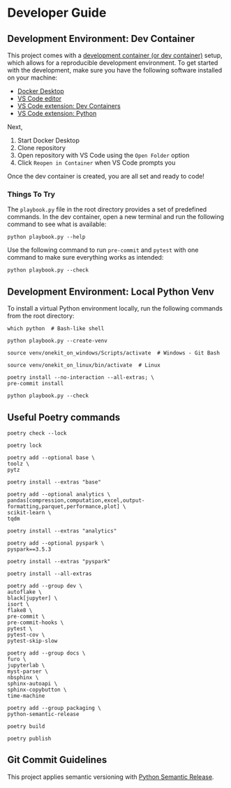 # Developer Guide

## Development Environment: Dev Container

This project comes with a [development container (or dev container)](https://containers.dev) setup, which allows for a
reproducible development environment.
To get started with the development, make sure you have the following software installed on your machine:

- [Docker Desktop](https://www.docker.com/products/docker-desktop/)
- [VS Code editor](https://code.visualstudio.com)
- [VS Code extension: Dev Containers](https://marketplace.visualstudio.com/items?itemName=ms-vscode-remote.remote-containers)
- [VS Code extension: Python](https://marketplace.visualstudio.com/items?itemName=ms-python.python)

Next,

1. Start Docker Desktop
2. Clone repository
3. Open repository with VS Code using the `Open Folder` option
4. Click `Reopen in Container` when VS Code prompts you

Once the dev container is created, you are all set and ready to code!

### Things To Try

The `playbook.py` file in the root directory provides a set of predefined commands.
In the dev container, open a new terminal and run the following command to see what is available:

```shell
python playbook.py --help
```

Use the following command to run `pre-commit` and `pytest` with one command to make sure everything works as intended:

```shell
python playbook.py --check
```

## Development Environment: Local Python Venv

To install a virtual Python environment locally, run the following commands from the root directory:

```shell
which python  # Bash-like shell
```

```shell
python playbook.py --create-venv
```

```shell
source venv/onekit_on_windows/Scripts/activate  # Windows - Git Bash
```

```shell
source venv/onekit_on_linux/bin/activate  # Linux
```

```shell
poetry install --no-interaction --all-extras; \
pre-commit install
```

```shell
python playbook.py --check
```

## Useful Poetry commands

```shell
poetry check --lock
```

```shell
poetry lock
```

```shell
poetry add --optional base \
toolz \
pytz
```

```shell
poetry install --extras "base"
```

```shell
poetry add --optional analytics \
pandas[compression,computation,excel,output-formatting,parquet,performance,plot] \
scikit-learn \
tqdm
```

```shell
poetry install --extras "analytics"
```

```shell
poetry add --optional pyspark \
pyspark==3.5.3
```

```shell
poetry install --extras "pyspark"
```

```shell
poetry install --all-extras
```

```shell
poetry add --group dev \
autoflake \
black[jupyter] \
isort \
flake8 \
pre-commit \
pre-commit-hooks \
pytest \
pytest-cov \
pytest-skip-slow
```

```shell
poetry add --group docs \
furo \
jupyterlab \
myst-parser \
nbsphinx \
sphinx-autoapi \
sphinx-copybutton \
time-machine
```

```shell
poetry add --group packaging \
python-semantic-release
```

```shell
poetry build
```

```shell
poetry publish
```

## Git Commit Guidelines

This project applies semantic versioning
with [Python Semantic Release](https://python-semantic-release.readthedocs.io/en/stable/).
